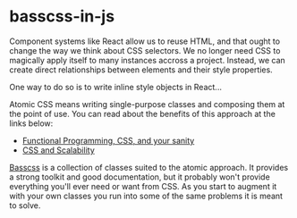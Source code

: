 # basscss-in-js

Component systems like React allow us to reuse HTML, and that ought to change the way we think about CSS selectors. We no longer need CSS to magically apply itself to many instances accross a project. Instead, we can create direct relationships between elements and their style properties.

One way to do so is to write inline style objects in React...

Atomic CSS means writing single-purpose classes and composing them at the point of use. You can read about the benefits of this approach at the links below:

- [Functional Programming, CSS, and your sanity](http://www.jon.gold/2015/07/functional-css/)
- [CSS and Scalability](http://mrmrs.io/writing/2016/03/24/scalable-css/)

[Basscss](http://basscss.com/) is a collection of classes suited to the atomic approach. It provides a strong toolkit and good documentation, but it probably won't provide everything you'll ever need or want from CSS. As you start to augment it with your own classes you run into some of the same problems it is meant to solve. 

